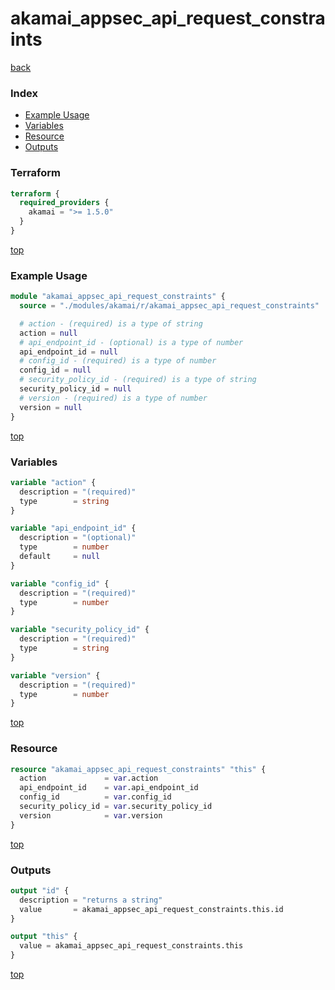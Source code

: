 # akamai_appsec_api_request_constraints

[back](../akamai.md)

### Index

- [Example Usage](#example-usage)
- [Variables](#variables)
- [Resource](#resource)
- [Outputs](#outputs)

### Terraform

```terraform
terraform {
  required_providers {
    akamai = ">= 1.5.0"
  }
}
```

[top](#index)

### Example Usage

```terraform
module "akamai_appsec_api_request_constraints" {
  source = "./modules/akamai/r/akamai_appsec_api_request_constraints"

  # action - (required) is a type of string
  action = null
  # api_endpoint_id - (optional) is a type of number
  api_endpoint_id = null
  # config_id - (required) is a type of number
  config_id = null
  # security_policy_id - (required) is a type of string
  security_policy_id = null
  # version - (required) is a type of number
  version = null
}
```

[top](#index)

### Variables

```terraform
variable "action" {
  description = "(required)"
  type        = string
}

variable "api_endpoint_id" {
  description = "(optional)"
  type        = number
  default     = null
}

variable "config_id" {
  description = "(required)"
  type        = number
}

variable "security_policy_id" {
  description = "(required)"
  type        = string
}

variable "version" {
  description = "(required)"
  type        = number
}
```

[top](#index)

### Resource

```terraform
resource "akamai_appsec_api_request_constraints" "this" {
  action             = var.action
  api_endpoint_id    = var.api_endpoint_id
  config_id          = var.config_id
  security_policy_id = var.security_policy_id
  version            = var.version
}
```

[top](#index)

### Outputs

```terraform
output "id" {
  description = "returns a string"
  value       = akamai_appsec_api_request_constraints.this.id
}

output "this" {
  value = akamai_appsec_api_request_constraints.this
}
```

[top](#index)